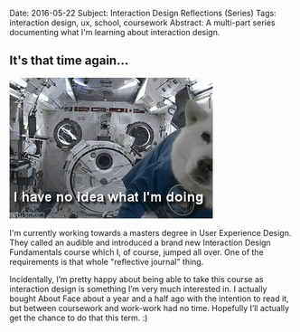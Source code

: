 Date:     2016-05-22
Subject:  Interaction Design Reflections (Series)
Tags:     interaction design, ux, school, coursework
Abstract: A multi-part series documenting what I'm learning about interaction design.

## It's that time again...

![Astronaut Dog](/writing/attachments/i_have_no_idea_what_im_doing3.gif)

I'm currently working towards a masters degree in User Experience Design.  They called an audible and introduced a brand new Interaction Design Fundamentals course which I, of course, jumped all over.  One of the requirements is that whole "reflective journal" thing.

Incidentally, I’m pretty happy about being able to take this course as interaction design is something I’m very much interested in.  I actually bought About Face about a year and a half ago with the intention to read it, but between coursework and work-work had no time.  Hopefully I’ll actually get the chance to do that this term. :)
